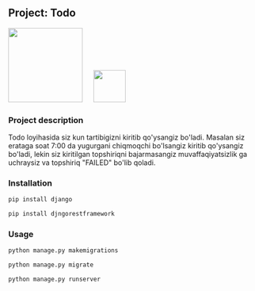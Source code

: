 ## Project: Todo

<img src="https://www.djangoproject.com/m/img/logos/django-logo-negative.png" width="150">
&emsp;
<img src="https://upload.wikimedia.org/wikipedia/commons/thumb/c/c3/Python-logo-notext.svg/1200px-Python-logo-notext.svg.png" width="65">

### Project description

Todo loyihasida siz kun tartibigizni kiritib qo'ysangiz bo'ladi. Masalan siz erataga soat 7:00 da yugurgani chiqmoqchi bo'lsangiz kiritib qo'ysangiz bo'ladi, lekin siz kiritilgan topshiriqni bajarmasangiz muvaffaqiyatsizlik ga uchraysiz va topshiriq "FAILED" bo'lib qoladi.

### Installation

```bash and another
pip install django

pip install djngorestframework
```
### Usage

```bash and another
python manage.py makemigrations

python manage.py migrate

python manage.py runserver
```